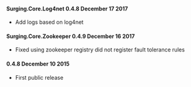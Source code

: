 #### Surging.Core.Log4net 0.4.8 December 17 2017
- Add logs based on log4net

#### Surging.Core.Zookeeper 0.4.9 December 16 2017
- Fixed using zookeeper registry did not register fault tolerance rules

#### 0.4.8 December 10 2015
- First public release
